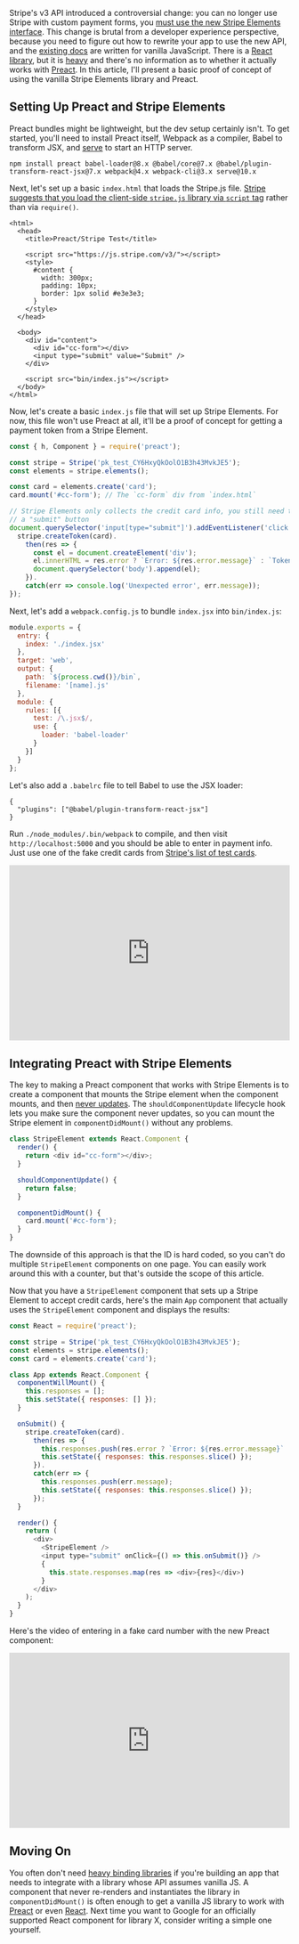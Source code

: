Stripe's v3 API introduced a controversial change: you can no longer use Stripe with custom payment forms, you [must use the new Stripe Elements interface](https://github.com/stripe/react-stripe-elements/issues/19). This change is brutal from a developer experience perspective, because you need to figure out how to rewrite your app to use the new API, and the [existing docs](https://stripe.com/docs) are written for vanilla JavaScript. There is a [React library](https://www.npmjs.com/package/react-stripe-elements), but it is [heavy](https://github.com/stripe/react-stripe-elements/issues/19#issue-233402236) and there's no information as to whether it actually works with [Preact](http://npmjs.com/package/preact). In this article, I'll present a basic proof of concept of using the vanilla Stripe Elements library and Preact.

Setting Up Preact and Stripe Elements
-------------------------------------

Preact bundles might be lightweight, but the dev setup certainly isn't. To get started, you'll need to install Preact itself, Webpack as a compiler, Babel to transform JSX, and [serve](https://www.npmjs.com/package/serve) to start an HTTP server.

```
npm install preact babel-loader@8.x @babel/core@7.x @babel/plugin-transform-react-jsx@7.x webpack@4.x webpack-cli@3.x serve@10.x
```

Next, let's set up a basic `index.html` that loads the Stripe.js file. [Stripe suggests that you load the client-side `stripe.js` library via `script` tag](https://stripe.com/docs/stripe-js/elements/quickstart#setup) rather than via `require()`.

```
<html>
  <head>
    <title>Preact/Stripe Test</title>

    <script src="https://js.stripe.com/v3/"></script>
    <style>
      #content {
        width: 300px;
        padding: 10px;
        border: 1px solid #e3e3e3;
      }
    </style>
  </head>

  <body>
    <div id="content">
      <div id="cc-form"></div>
      <input type="submit" value="Submit" />
    </div>

    <script src="bin/index.js"></script>
  </body>
</html>
```

Now, let's create a basic `index.js` file that will set up Stripe Elements. For now, this file won't use Preact at all, it'll be a proof of concept for getting a payment token from a Stripe Element.

```javascript
const { h, Component } = require('preact');

const stripe = Stripe('pk_test_CY6HxyQkOolO1B3h43MvkJE5');
const elements = stripe.elements();

const card = elements.create('card');
card.mount('#cc-form'); // The `cc-form` div from `index.html`

// Stripe Elements only collects the credit card info, you still need to support
// a "submit" button
document.querySelector('input[type="submit"]').addEventListener('click', () => {
  stripe.createToken(card).
    then(res => {
      const el = document.createElement('div');
      el.innerHTML = res.error ? `Error: ${res.error.message}` : `Token: ${res.token.id}`;
      document.querySelector('body').append(el);
    }).
    catch(err => console.log('Unexpected error', err.message));
});
```

Next, let's add a `webpack.config.js` to bundle `index.jsx` into `bin/index.js`:

```javascript
module.exports = {
  entry: {
    index: './index.jsx'
  },
  target: 'web',
  output: {
    path: `${process.cwd()}/bin`,
    filename: '[name].js'
  },
  module: {
    rules: [{
      test: /\.jsx$/,
      use: {
        loader: 'babel-loader'
      }
    }]
  }
};
```

Let's also add a `.babelrc` file to tell Babel to use the JSX loader:

```
{
  "plugins": ["@babel/plugin-transform-react-jsx"]
}
```

Run `./node_modules/.bin/webpack` to compile, and then visit `http://localhost:5000` and you should be able to enter in payment info. Just use one of the fake credit cards from [Stripe's list of test cards](https://stripe.com/docs/testing#cards).

<div style="position: relative; padding-bottom: 62.5%; height: 0;"><iframe src="https://www.useloom.com/embed/4c5b634b9139483db4dece654765685b" frameborder="0" webkitallowfullscreen mozallowfullscreen allowfullscreen style="position: absolute; top: 0; left: 0; width: 100%; height: 100%;"></iframe></div>

Integrating Preact with Stripe Elements
---------------------------------------

The key to making a Preact component that works with Stripe Elements is to create a component that mounts the Stripe element when the component mounts, and then [never updates](https://github.com/developit/preact#components). The `shouldComponentUpdate` lifecycle hook lets you make sure the component never updates, so you can mount the Stripe element in `componentDidMount()` without any problems.

```javascript
class StripeElement extends React.Component {
  render() {
    return <div id="cc-form"></div>;
  }

  shouldComponentUpdate() {
    return false;
  }

  componentDidMount() {
    card.mount('#cc-form');
  }
}
```

The downside of this approach is that the ID is hard coded, so you can't do multiple `StripeElement` components on one page. You can easily work around this with a counter, but that's outside the scope of this article.

Now that you have a `StripeElement` component that sets up a Stripe Element to accept credit cards, here's the main `App` component that actually uses the `StripeElement` component and displays the results:

```javascript
const React = require('preact');

const stripe = Stripe('pk_test_CY6HxyQkOolO1B3h43MvkJE5');
const elements = stripe.elements();
const card = elements.create('card');

class App extends React.Component {
  componentWillMount() {
    this.responses = [];
    this.setState({ responses: [] });
  }

  onSubmit() {
    stripe.createToken(card).
      then(res => {
        this.responses.push(res.error ? `Error: ${res.error.message}` : `Token: ${res.token.id}`);
        this.setState({ responses: this.responses.slice() });
      }).
      catch(err => {
        this.responses.push(err.message);
        this.setState({ responses: this.responses.slice() });
      });
  }

  render() {
    return (
      <div>
        <StripeElement />
        <input type="submit" onClick={() => this.onSubmit()} />
        {
          this.state.responses.map(res => <div>{res}</div>)
        }
      </div>
    );
  }
}
```

Here's the video of entering in a fake card number with the new Preact component:

<div style="position: relative; padding-bottom: 62.5%; height: 0;"><iframe src="https://www.useloom.com/embed/497ee069b35f402c9a0b6676a3406266" frameborder="0" webkitallowfullscreen mozallowfullscreen allowfullscreen style="position: absolute; top: 0; left: 0; width: 100%; height: 100%;"></iframe></div>

Moving On
---------

You often don't need [heavy binding libraries](https://github.com/stripe/react-stripe-elements) if you're building an app that needs to integrate with a library whose API assumes vanilla JS. A component that never re-renders and instantiates the library in `componentDidMount()` is often enough to get a vanilla JS library to work with [Preact](http://npmjs.com/package/preact) or even [React](https://reactjs.org/docs/react-component.html#shouldcomponentupdate). Next time you want to Google for an officially supported React component for library X, consider writing a simple one yourself.
